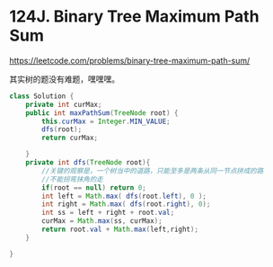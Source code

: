 # 124J. Binary Tree Maximum Path Sum

https://leetcode.com/problems/binary-tree-maximum-path-sum/

其实树的题没有难题，嘿嘿嘿。

```java
class Solution {
    private int curMax;
    public int maxPathSum(TreeNode root) {
        this.curMax = Integer.MIN_VALUE;
        dfs(root);
        return curMax;

    }
    private int dfs(TreeNode root){
        //关键的观察是，一个树当中的道路，只能至多是两条从同一节点拼成的路
        //不能拐弯抹角的走
        if(root == null) return 0;
        int left = Math.max( dfs(root.left), 0 );
        int right = Math.max( dfs(root.right), 0);
        int ss = left + right + root.val;
        curMax = Math.max(ss, curMax);
        return root.val + Math.max(left,right);
    }

}
```
